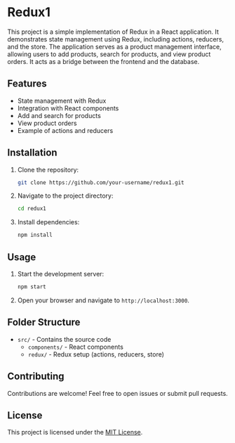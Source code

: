 # Redux1

This project is a simple implementation of Redux in a React application. It demonstrates state management using Redux, including actions, reducers, and the store. The application serves as a product management interface, allowing users to add products, search for products, and view product orders. It acts as a bridge between the frontend and the database.

## Features

- State management with Redux
- Integration with React components
- Add and search for products
- View product orders
- Example of actions and reducers

## Installation

1. Clone the repository:
    ```bash
    git clone https://github.com/your-username/redux1.git
    ```
2. Navigate to the project directory:
    ```bash
    cd redux1
    ```
3. Install dependencies:
    ```bash
    npm install
    ```

## Usage

1. Start the development server:
    ```bash
    npm start
    ```
2. Open your browser and navigate to `http://localhost:3000`.

## Folder Structure

- `src/` - Contains the source code
  - `components/` - React components
  - `redux/` - Redux setup (actions, reducers, store)

## Contributing

Contributions are welcome! Feel free to open issues or submit pull requests.

## License

This project is licensed under the [MIT License](LICENSE).